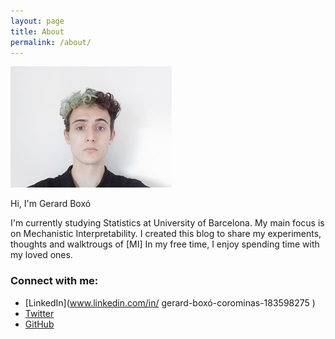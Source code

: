 ```yaml
---
layout: page
title: About
permalink: /about/
---
```


![Profile Picture](/assets/images/profile_picture.jpg)



Hi, I'm Gerard Boxó

I'm currently studying Statistics at University of Barcelona. My main focus is on Mechanistic Interpretability. I created this blog to share my experiments, thoughts and walktrougs of [MI]
In my free time, I enjoy spending time with my loved ones.

### Connect with me:

- [LinkedIn](www.linkedin.com/in/
gerard-boxó-corominas-183598275
)
- [Twitter](https://twitter.com/gboxo)
- [GitHub](https://github.com/gboxo)
